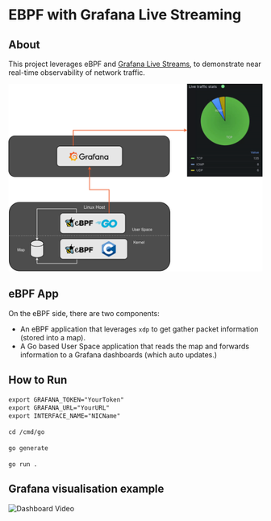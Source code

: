 # EBPF with Grafana Live Streaming

## About

This project leverages eBPF and [Grafana Live Streams](https://grafana.com/docs/grafana/latest/setup-grafana/set-up-grafana-live/), to demonstrate near real-time observability of network traffic.

![Image depicting intended architecture](/images/ebpf-diagram-transparent.drawio.png)

## eBPF App

On the eBPF side, there are two components:

* An eBPF application that leverages `xdp` to get gather packet information (stored into a map).
* A Go based User Space application that reads the map and forwards information to a Grafana dashboards (which auto updates.)

## How to Run

```
export GRAFANA_TOKEN="YourToken"
export GRAFANA_URL="YourURL"
export INTERFACE_NAME="NICName"

cd /cmd/go

go generate

go run .
```

## Grafana visualisation example

![Dashboard Video](./images/dashboard.gif)